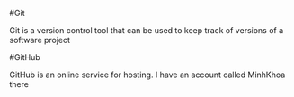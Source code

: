 #Git



Git is a version control tool that can be used to keep track of versions of a software project



#GitHub



GitHub is an online service for hosting. I have an account called MinhKhoa there